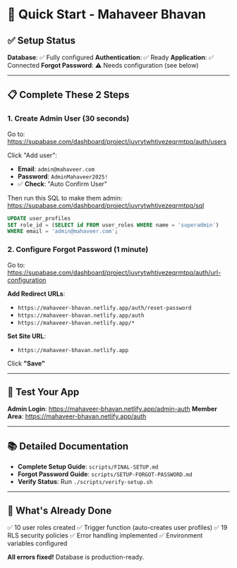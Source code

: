 # 🚀 Quick Start - Mahaveer Bhavan

## ✅ Setup Status

**Database**: ✅ Fully configured
**Authentication**: ✅ Ready
**Application**: ✅ Connected
**Forgot Password**: ⚠️ Needs configuration (see below)

---

## 📋 Complete These 2 Steps

### 1. Create Admin User (30 seconds)

Go to: https://supabase.com/dashboard/project/juvrytwhtivezeqrmtpq/auth/users

Click "Add user":
- **Email**: `admin@mahaveer.com`
- **Password**: `AdminMahaveer2025!`
- ✅ **Check**: "Auto Confirm User"

Then run this SQL to make them admin:
https://supabase.com/dashboard/project/juvrytwhtivezeqrmtpq/sql

```sql
UPDATE user_profiles
SET role_id = (SELECT id FROM user_roles WHERE name = 'superadmin')
WHERE email = 'admin@mahaveer.com';
```

### 2. Configure Forgot Password (1 minute)

Go to: https://supabase.com/dashboard/project/juvrytwhtivezeqrmtpq/auth/url-configuration

**Add Redirect URLs**:
- `https://mahaveer-bhavan.netlify.app/auth/reset-password`
- `https://mahaveer-bhavan.netlify.app/auth`
- `https://mahaveer-bhavan.netlify.app/*`

**Set Site URL**:
- `https://mahaveer-bhavan.netlify.app`

Click **"Save"**

---

## 🧪 Test Your App

**Admin Login**: https://mahaveer-bhavan.netlify.app/admin-auth
**Member Area**: https://mahaveer-bhavan.netlify.app/auth

---

## 📚 Detailed Documentation

- **Complete Setup Guide**: `scripts/FINAL-SETUP.md`
- **Forgot Password Guide**: `scripts/SETUP-FORGOT-PASSWORD.md`
- **Verify Status**: Run `./scripts/verify-setup.sh`

---

## 🔧 What's Already Done

✅ 10 user roles created
✅ Trigger function (auto-creates user profiles)
✅ 19 RLS security policies
✅ Error handling implemented
✅ Environment variables configured

**All errors fixed!** Database is production-ready.
